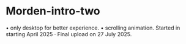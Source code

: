 # Morden-intro-two 
• only desktop for better experience.
• scrolling animation.
Started in starting April 2025 · Final upload on 27 July 2025.
